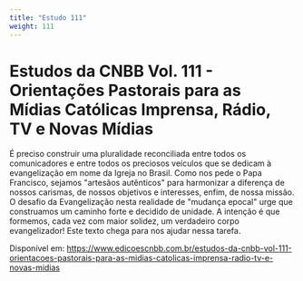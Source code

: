 ```yaml
---
title: "Estudo 111"
weight: 111
---
```

# Estudos da CNBB Vol. 111 - Orientações Pastorais para as Mídias Católicas Imprensa, Rádio, TV e Novas Mídias

É preciso construir uma pluralidade reconciliada entre todos os comunicadores e entre todos os preciosos veículos que se dedicam à evangelização em nome da Igreja no Brasil. Como nos pede o Papa Francisco, sejamos "artesãos autênticos" para harmonizar a diferença de nossos carismas, de nossos objetivos e interesses, enfim, de nossa missão. O desafio da Evangelização nesta realidade de "mudança epocal" urge que construamos um caminho forte e decidido de unidade. A intenção é que formemos, cada vez com maior solidez, um verdadeiro corpo evangelizador! Este texto chega para nos ajudar nessa tarefa.

Disponível em: https://www.edicoescnbb.com.br/estudos-da-cnbb-vol-111-orientacoes-pastorais-para-as-midias-catolicas-imprensa-radio-tv-e-novas-midias
